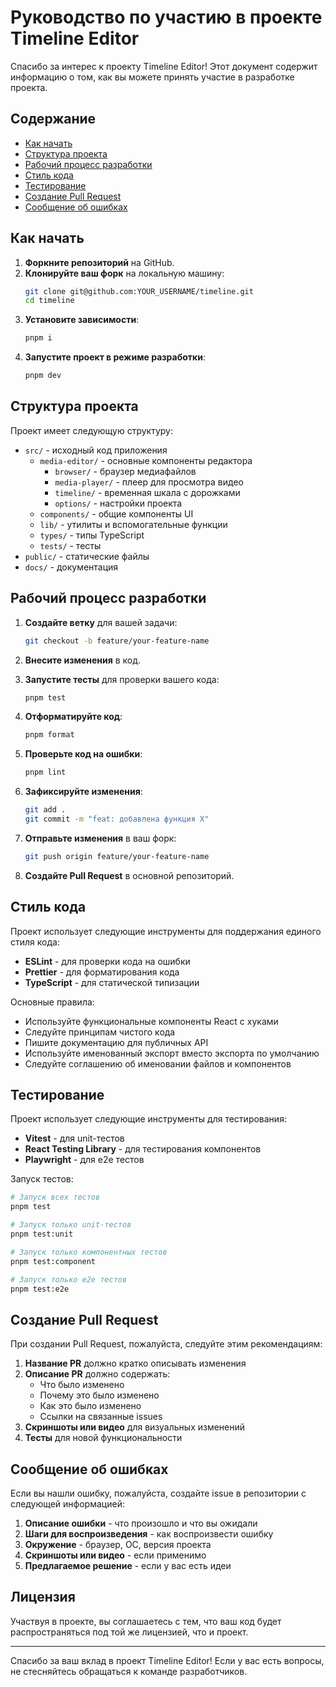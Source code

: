 # Руководство по участию в проекте Timeline Editor

Спасибо за интерес к проекту Timeline Editor! Этот документ содержит информацию о том, как вы можете принять участие в разработке проекта.

## Содержание

- [Как начать](#как-начать)
- [Структура проекта](#структура-проекта)
- [Рабочий процесс разработки](#рабочий-процесс-разработки)
- [Стиль кода](#стиль-кода)
- [Тестирование](#тестирование)
- [Создание Pull Request](#создание-pull-request)
- [Сообщение об ошибках](#сообщение-об-ошибках)

## Как начать

1. **Форкните репозиторий** на GitHub.
2. **Клонируйте ваш форк** на локальную машину:
   ```bash
   git clone git@github.com:YOUR_USERNAME/timeline.git
   cd timeline
   ```
3. **Установите зависимости**:
   ```bash
   pnpm i
   ```
4. **Запустите проект в режиме разработки**:
   ```bash
   pnpm dev
   ```

## Структура проекта

Проект имеет следующую структуру:

- `src/` - исходный код приложения
  - `media-editor/` - основные компоненты редактора
    - `browser/` - браузер медиафайлов
    - `media-player/` - плеер для просмотра видео
    - `timeline/` - временная шкала с дорожками
    - `options/` - настройки проекта
  - `components/` - общие компоненты UI
  - `lib/` - утилиты и вспомогательные функции
  - `types/` - типы TypeScript
  - `tests/` - тесты
- `public/` - статические файлы
- `docs/` - документация

## Рабочий процесс разработки

1. **Создайте ветку** для вашей задачи:
   ```bash
   git checkout -b feature/your-feature-name
   ```

2. **Внесите изменения** в код.

3. **Запустите тесты** для проверки вашего кода:
   ```bash
   pnpm test
   ```

4. **Отформатируйте код**:
   ```bash
   pnpm format
   ```

5. **Проверьте код на ошибки**:
   ```bash
   pnpm lint
   ```

6. **Зафиксируйте изменения**:
   ```bash
   git add .
   git commit -m "feat: добавлена функция X"
   ```

7. **Отправьте изменения** в ваш форк:
   ```bash
   git push origin feature/your-feature-name
   ```

8. **Создайте Pull Request** в основной репозиторий.

## Стиль кода

Проект использует следующие инструменты для поддержания единого стиля кода:

- **ESLint** - для проверки кода на ошибки
- **Prettier** - для форматирования кода
- **TypeScript** - для статической типизации

Основные правила:

- Используйте функциональные компоненты React с хуками
- Следуйте принципам чистого кода
- Пишите документацию для публичных API
- Используйте именованный экспорт вместо экспорта по умолчанию
- Следуйте соглашению об именовании файлов и компонентов

## Тестирование

Проект использует следующие инструменты для тестирования:

- **Vitest** - для unit-тестов
- **React Testing Library** - для тестирования компонентов
- **Playwright** - для e2e тестов

Запуск тестов:

```bash
# Запуск всех тестов
pnpm test

# Запуск только unit-тестов
pnpm test:unit

# Запуск только компонентных тестов
pnpm test:component

# Запуск только e2e тестов
pnpm test:e2e
```

## Создание Pull Request

При создании Pull Request, пожалуйста, следуйте этим рекомендациям:

1. **Название PR** должно кратко описывать изменения
2. **Описание PR** должно содержать:
   - Что было изменено
   - Почему это было изменено
   - Как это было изменено
   - Ссылки на связанные issues
3. **Скриншоты или видео** для визуальных изменений
4. **Тесты** для новой функциональности

## Сообщение об ошибках

Если вы нашли ошибку, пожалуйста, создайте issue в репозитории с следующей информацией:

1. **Описание ошибки** - что произошло и что вы ожидали
2. **Шаги для воспроизведения** - как воспроизвести ошибку
3. **Окружение** - браузер, ОС, версия проекта
4. **Скриншоты или видео** - если применимо
5. **Предлагаемое решение** - если у вас есть идеи

## Лицензия

Участвуя в проекте, вы соглашаетесь с тем, что ваш код будет распространяться под той же лицензией, что и проект.

---

Спасибо за ваш вклад в проект Timeline Editor! Если у вас есть вопросы, не стесняйтесь обращаться к команде разработчиков.
